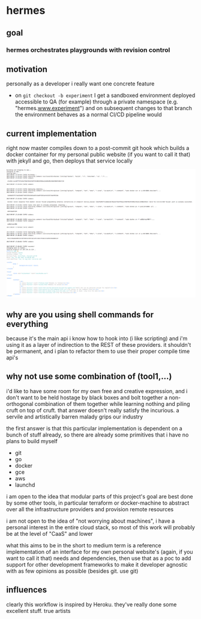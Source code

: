 # hermes
## goal
### hermes orchestrates playgrounds with revision control
## motivation
personally as a developer i really want one concrete feature
- on `git checkout -b experiment` I get a sandboxed environment deployed accessible to QA (for example) through a private namespace (e.g. "hermes.www.experiment") and on subsequent changes to that branch the environment behaves as a normal CI/CD pipeline would

## current implementation
right now master compiles down to a post-commit git hook which builds a docker container for my personal public website (if you want to call it that) with jekyll and go, then deploys that service locally

![demo](./demo.png)

## why are you using shell commands for everything
because it's the main api i know how to hook into (i like scripting) and i'm using it as a layer of indirection to the REST of these providers. it shouldn't be permanent, and i plan to refactor them to use their proper compile time api's

## why not use some combination of (tool1,...)
i'd like to have some room for my own free and creative expression, and i don't want to be held hostage by black boxes and bolt together a non-orthogonal combination of them together while learning nothing and piling cruft on top of cruft. that answer doesn't really satisfy the incurious. a servile and artistically barren malady grips our industry

the first answer is that this particular implementation is dependent on a bunch of stuff already, so there are already some primitives that i have no plans to build myself
- git
- go
- docker
- gce
- aws
- launchd

i am open to the idea that modular parts of this project's goal are best done by some other tools, in particular terraform or docker-machine to abstract over all the infrastructure providers and provision remote resources

i am not open to the idea of "not worrying about machines", i have a personal interest in the entire cloud stack, so most of this work will probably be at the level of "CaaS" and lower

what this aims to be in the short to medium term is a reference implementation of an interface for my own personal website's (again, if you want to call it that) needs and dependencies, then use that as a poc to add support for other development frameworks to make it developer agnostic with as few opinions as possible (besides git. use git)


## influences
clearly this workflow is inspired by Heroku. they've really done some excellent stuff. true artists

